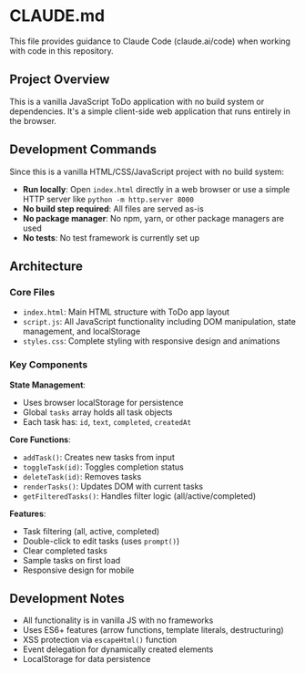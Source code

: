 # CLAUDE.md

This file provides guidance to Claude Code (claude.ai/code) when working with code in this repository.

## Project Overview

This is a vanilla JavaScript ToDo application with no build system or dependencies. It's a simple client-side web application that runs entirely in the browser.

## Development Commands

Since this is a vanilla HTML/CSS/JavaScript project with no build system:

- **Run locally**: Open `index.html` directly in a web browser or use a simple HTTP server like `python -m http.server 8000`
- **No build step required**: All files are served as-is
- **No package manager**: No npm, yarn, or other package managers are used
- **No tests**: No test framework is currently set up

## Architecture

### Core Files
- `index.html`: Main HTML structure with ToDo app layout
- `script.js`: All JavaScript functionality including DOM manipulation, state management, and localStorage
- `styles.css`: Complete styling with responsive design and animations

### Key Components

**State Management**: 
- Uses browser localStorage for persistence
- Global `tasks` array holds all task objects
- Each task has: `id`, `text`, `completed`, `createdAt`

**Core Functions**:
- `addTask()`: Creates new tasks from input
- `toggleTask(id)`: Toggles completion status
- `deleteTask(id)`: Removes tasks
- `renderTasks()`: Updates DOM with current tasks
- `getFilteredTasks()`: Handles filter logic (all/active/completed)

**Features**:
- Task filtering (all, active, completed)
- Double-click to edit tasks (uses `prompt()`)
- Clear completed tasks
- Sample tasks on first load
- Responsive design for mobile

## Development Notes

- All functionality is in vanilla JS with no frameworks
- Uses ES6+ features (arrow functions, template literals, destructuring)
- XSS protection via `escapeHtml()` function
- Event delegation for dynamically created elements
- LocalStorage for data persistence